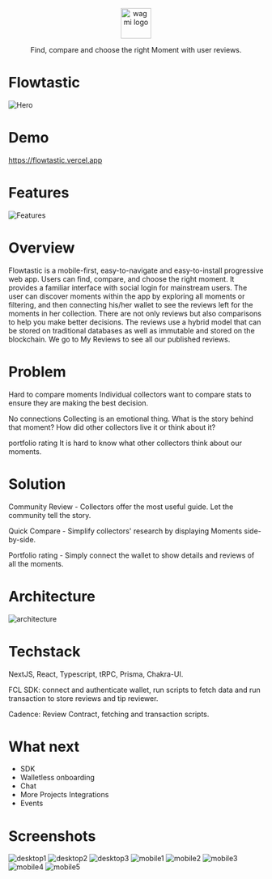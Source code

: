 
<p align="center">
  <picture>
    <source media="(prefers-color-scheme: dark)" srcset="https://user-images.githubusercontent.com/36173828/221953399-c1ac151a-63c3-4a65-a7f4-5b13b8d77b43.png">
    <img alt="wagmi logo" src="https://user-images.githubusercontent.com/36173828/221953399-c1ac151a-63c3-4a65-a7f4-5b13b8d77b43.png" width="auto" height="60">
  </picture>
</p>

<p align="center">
  Find, compare and choose the right Moment with user reviews.
<p>

# Flowtastic

![Hero](https://user-images.githubusercontent.com/36173828/221955288-83eb727c-c0f9-4043-8dae-4e84d6b0f0ec.png)

# Demo

https://flowtastic.vercel.app

# Features

![Features](https://user-images.githubusercontent.com/36173828/221959301-856e999a-d137-44b5-b91f-7f05ca856725.png)

# Overview
Flowtastic is a mobile-first, easy-to-navigate and easy-to-install progressive web app. Users can find, compare, and choose the right moment. It provides a familiar interface with social login for mainstream users. The user can discover moments within the app by exploring all moments or filtering, and then connecting his/her wallet to see the reviews left for the moments in her collection. There are not only reviews but also comparisons to help you make better decisions. The reviews use a hybrid model that can be stored on traditional databases as well as immutable and stored on the blockchain. We go to My Reviews to see all our published reviews.

# Problem
Hard to compare moments
Individual collectors want to compare stats to ensure they are making the best decision.

No connections
Collecting is an emotional thing. 
What is the story behind that moment? How did other collectors live it or think about it?

portfolio rating
It is hard to know what other collectors think about our moments.

# Solution
Community Review - 
Collectors offer the most useful guide. Let the community tell the story.

Quick Compare - 
Simplify collectors' research by displaying Moments side-by-side.

Portfolio rating - 
Simply connect the wallet to show details and reviews of all the moments.

# Architecture
![architecture](https://user-images.githubusercontent.com/36173828/221844465-78fe847a-c9d5-4688-87c3-1e68cc7a9597.png)

# Techstack
NextJS, React, Typescript, tRPC, Prisma, Chakra-UI.

FCL SDK: connect and authenticate wallet, run scripts to fetch data and run transaction to store reviews and tip reviewer.

Cadence: Review Contract, fetching and transaction scripts.

# What next
- SDK
- Walletless onboarding
- Chat
- More Projects Integrations
- Events

# Screenshots
![desktop1](https://user-images.githubusercontent.com/36173828/221965225-869649ef-4e3d-448b-826c-8277dbe0f5a5.png)
![desktop2](https://user-images.githubusercontent.com/36173828/221965246-3fa32a95-9a05-4552-8605-92bf3833de82.png)
![desktop3](https://user-images.githubusercontent.com/36173828/221965337-f4f6f92f-3b32-47de-8741-cbcf67e173db.png)
![mobile1](https://user-images.githubusercontent.com/36173828/221965387-d182a255-60d7-49f5-aaba-cd136630f144.png)
![mobile2](https://user-images.githubusercontent.com/36173828/221965397-044eb23e-6236-4391-8efe-f430629ca8d0.png)
![mobile3](https://user-images.githubusercontent.com/36173828/221965501-05fb8898-2557-4255-955b-33cd284c4e6f.png)
![mobile4](https://user-images.githubusercontent.com/36173828/221965540-bda04733-80ea-4415-9687-9af8f740c104.png)
![mobile5](https://user-images.githubusercontent.com/36173828/221965548-800afa4a-b805-4154-b685-2246353aae73.png)


